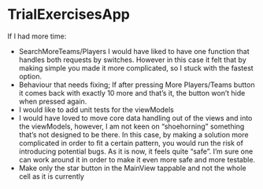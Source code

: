 # TrialExercisesApp

If I had more time:

- SearchMoreTeams/Players I would have liked to have one function that handles both requests by switches. However in this case it felt that by making simple you made it more complicated, so I stuck with the fastest option. 
- Behaviour that needs fixing; If after pressing More Players/Teams button it comes back with exactly 10 more and that’s it, the button won’t hide when pressed again. 
- I would like to add unit tests for the viewModels
- I would have loved to move core data handling out of the views and into the viewModels, however, I am not keen on “shoehorning” something that’s not designed to be there. In this case, by making a solution more complicated in order to fit a certain pattern, you would run the risk of introducing potential bugs. As it is now, it feels quite “safe”. I’m sure one can work around it in order to make it even more safe and more testable. 
- Make only the star button in the MainView tappable and not the whole cell as it is currently
